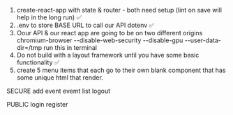 1. create-react-app with state & router - both need setup (lint on save will help in the long run) ✅
2. .env to store BASE URL to call our API dotenv ✅
3. Oour API & our react app are going to be on two different origins
    chromium-browser --disable-web-security --disable-gpu --user-data-dir=/tmp
    run this in terminal
4. Do not build with a layout framework until you have some basic functionality ✅
5. create 5 menu items that each go to their own blank component that has some unique html that render.

SECURE
add event
evemt list
logout

PUBLIC
login
register